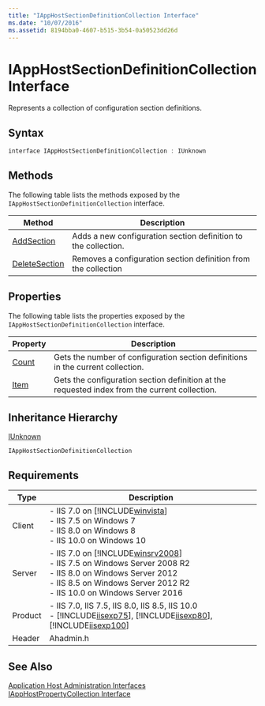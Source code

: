 ```yaml
---
title: "IAppHostSectionDefinitionCollection Interface"
ms.date: "10/07/2016"
ms.assetid: 8194bba0-4607-b515-3b54-0a50523dd26d
---
```

# IAppHostSectionDefinitionCollection Interface
Represents a collection of configuration section definitions.  
  
## Syntax  
  
```cpp  
interface IAppHostSectionDefinitionCollection : IUnknown  
```  
  
## Methods  
 The following table lists the methods exposed by the `IAppHostSectionDefinitionCollection` interface.  
  
|Method|Description|  
|------------|-----------------|  
|[AddSection](../../web-development-reference\native-code-api-reference/iapphostsectiondefinitioncollection-addsection-method.md)|Adds a new configuration section definition  to the collection.|  
|[DeleteSection](../../web-development-reference\native-code-api-reference/iapphostsectiondefinitioncollection-deletesection-method.md)|Removes a configuration section definition from the collection|  
  
## Properties  
 The following table lists the properties exposed by the `IAppHostSectionDefinitionCollection` interface.  
  
|Property|Description|  
|--------------|-----------------|  
|[Count](../../web-development-reference\native-code-api-reference/iapphostsectiondefinitioncollection-count-property.md)|Gets the number of configuration section definitions in the current collection.|  
|[Item](../../web-development-reference\native-code-api-reference/iapphostsectiondefinitioncollection-item-property.md)|Gets the configuration section definition at the requested index from the current collection.|  
  
## Inheritance Hierarchy  
 [IUnknown](http://go.microsoft.com/fwlink/?LinkId=55951)  
  
 `IAppHostSectionDefinitionCollection`  
  
## Requirements  
  
|Type|Description|  
|----------|-----------------|  
|Client|-   IIS 7.0 on [!INCLUDE[winvista](../../wmi-provider/includes/winvista-md.md)]<br />-   IIS 7.5 on Windows 7<br />-   IIS 8.0 on Windows 8<br />-   IIS 10.0 on Windows 10|  
|Server|-   IIS 7.0 on [!INCLUDE[winsrv2008](../../wmi-provider/includes/winsrv2008-md.md)]<br />-   IIS 7.5 on Windows Server 2008 R2<br />-   IIS 8.0 on Windows Server 2012<br />-   IIS 8.5 on Windows Server 2012 R2<br />-   IIS 10.0 on Windows Server 2016|  
|Product|-   IIS 7.0, IIS 7.5, IIS 8.0, IIS 8.5, IIS 10.0<br />-   [!INCLUDE[iisexp75](../../web-development-reference/native-code-api-reference/includes/iisexp75-md.md)], [!INCLUDE[iisexp80](../../web-development-reference/native-code-api-reference/includes/iisexp80-md.md)], [!INCLUDE[iisexp100](../../web-development-reference/native-code-api-reference/includes/iisexp100-md.md)]|  
|Header|Ahadmin.h|  
  
## See Also  
 [Application Host Administration Interfaces](../../web-development-reference\native-code-api-reference/application-host-administration-interfaces.md)   
 [IAppHostPropertyCollection Interface](../../web-development-reference\native-code-api-reference/iapphostpropertycollection-interface.md)